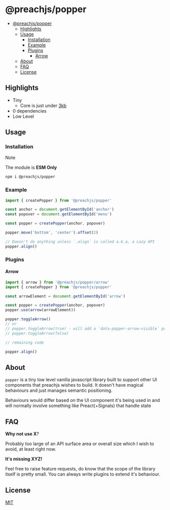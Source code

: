 # @preachjs/popper

- [@preachjs/popper](#preachjspopper)
  - [Highlights](#highlights)
  - [Usage](#usage)
    - [Installation](#installation)
    - [Example](#example)
    - [Plugins](#plugins)
      - [Arrow](#arrow)
  - [About](#about)
  - [FAQ](#faq)
  - [License](#license)

## Highlights

- Tiny
  - Core is just under [3kb](https://sizesnap.barelyhuman.dev/@preachjs/popper)
- 0 dependencies
- Low Level

## Usage

### Installation

> [!NOTE]
>
> The module is **ESM Only**

```sh
npm i @preachjs/popper
```

### Example

```js
import { createPopper } from '@preachjs/popper'

const anchor = document.getElementById('anchor')
const popover = document.getElementById('menu')

const popper = createPopper(anchor, popover)

popper.move('bottom', 'center').offset(2)

// Doesn't do anything unless `.align` is called a.k.a, a Lazy API
popper.align()
```

### Plugins

#### Arrow

```js
import { arrow } from '@preachjs/popper/arrow'
import { createPopper } from '@preachjs/popper'

const arrowElement = document.getElementById('arrow')

const popper = createPopper(anchor, popover)
popper.use(arrow(arrowElement))

popper.toggleArrow()
// or
// popper.toggleArrow(true) - will add a `data-popper-arrow-visible` property on the passed arrow element
// popper.toggleArrow(false)

// remaining code

popper.align()
```

## About

`popper` is a tiny low level vanilla javascript library built to support other
UI components that preachjs wishes to build. It doesn't have magical behaviours
and just manages semantic positioning.

Behaviours would differ based on the UI component it's being used in and will
normally involve something like Preact(+Signals) that handle state

## FAQ

**Why not use X**?

Probably too large of an API surface area or overall size which I wish to avoid,
at least right now.

**It's missing XYZ!**

Feel free to raise feature requests, do know that the scope of the library
itself is pretty small. You can always write plugins to extend it's behaviour.

## License

[MIT](/LICENSE)
